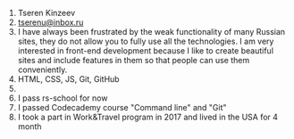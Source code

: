1. Tseren Kinzeev
2. tserenu@inbox.ru
3. I have always been frustrated by the weak functionality of many Russian sites, they do not allow you to fully use all the technologies. I am very interested in front-end development because I like to create beautiful sites and include features in them so that people can use them conveniently. 
4. HTML, CSS, JS, Git, GitHub
5. 
6. I pass rs-school for now
7. I passed Codecademy course "Command line" and "Git"
8. I took a part in Work&Travel program in 2017 and lived in the USA for 4 month